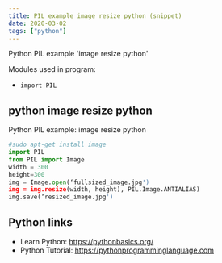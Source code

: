 ```yaml
---
title: PIL example image resize python (snippet)
date: 2020-03-02
tags: ["python"]
---
```

Python PIL example 'image resize python'


Modules used in program: 
* `import PIL`

## python image resize python

Python PIL example: image resize python

```python
#sudo apt-get install image
import PIL
from PIL import Image
width = 300
height=300
img = Image.open(‘fullsized_image.jpg')
img = img.resize(width, height), PIL.Image.ANTIALIAS)
img.save(‘resized_image.jpg')

```

## Python links

- Learn Python: https://pythonbasics.org/
- Python Tutorial: https://pythonprogramminglanguage.com
